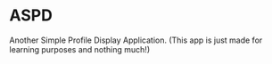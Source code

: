 # ASPD
Another Simple Profile Display Application. (This app is just made for learning purposes and nothing much!)

